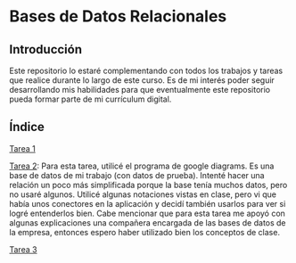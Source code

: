# Bases de Datos Relacionales

## Introducción
Este repositorio lo estaré complementando con todos los trabajos y tareas que realice durante lo largo de este curso. Es de mi interés poder seguir desarrollando mis habilidades para que eventualmente este repositorio pueda formar parte de mi currículum digital.

## Índice
[Tarea 1](https://github.com/Andreschavezp/BDR/blob/master/Tarea%201.md)

[Tarea 2](https://github.com/Andreschavezp/BDR/blob/master/Diagrama%20Tarea%202.png):       Para esta tarea, utilicé el programa de google diagrams. Es una base de datos de mi trabajo (con datos de prueba). Intenté hacer una relación un poco más simplificada porque la base tenía muchos datos, pero no usaré algunos. Utilicé algunas notaciones vistas en clase, pero vi que había unos conectores en la aplicación y decidí también usarlos para ver si logré entenderlos bien. Cabe mencionar que para esta tarea me apoyó con algunas explicaciones una compañera encargada de las bases de datos de la empresa, entonces espero haber utilizado bien los conceptos de clase.

[Tarea 3](https://github.com/Andreschavezp/BDR/blob/master/Tarea%203.md)